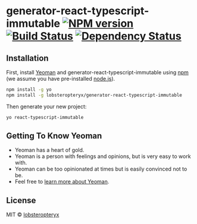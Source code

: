 # generator-react-typescript-immutable [![NPM version][npm-image]][npm-url] [![Build Status][travis-image]][travis-url] [![Dependency Status][daviddm-image]][daviddm-url]
> 

## Installation

First, install [Yeoman](http://yeoman.io) and generator-react-typescript-immutable using [npm](https://www.npmjs.com/) (we assume you have pre-installed [node.js](https://nodejs.org/)).

```bash
npm install -g yo
npm install -g lobsteropteryx/generator-react-typescript-immutable
```

Then generate your new project:

```bash
yo react-typescript-immutable
```

## Getting To Know Yeoman

 * Yeoman has a heart of gold.
 * Yeoman is a person with feelings and opinions, but is very easy to work with.
 * Yeoman can be too opinionated at times but is easily convinced not to be.
 * Feel free to [learn more about Yeoman](http://yeoman.io/).

## License

MIT © [lobsteropteryx]()


[npm-image]: https://badge.fury.io/js/generator-react-typescript-immutable.svg
[npm-url]: https://npmjs.org/package/generator-react-typescript-immutable
[travis-image]: https://travis-ci.org/lobsteropteryx/generator-react-typescript-immutable.svg?branch=master
[travis-url]: https://travis-ci.org/lobsteropteryx/generator-react-typescript-immutable
[daviddm-image]: https://david-dm.org/lobsteropteryx/generator-react-typescript-immutable.svg?theme=shields.io
[daviddm-url]: https://david-dm.org/lobsteropteryx/generator-react-typescript-immutable
